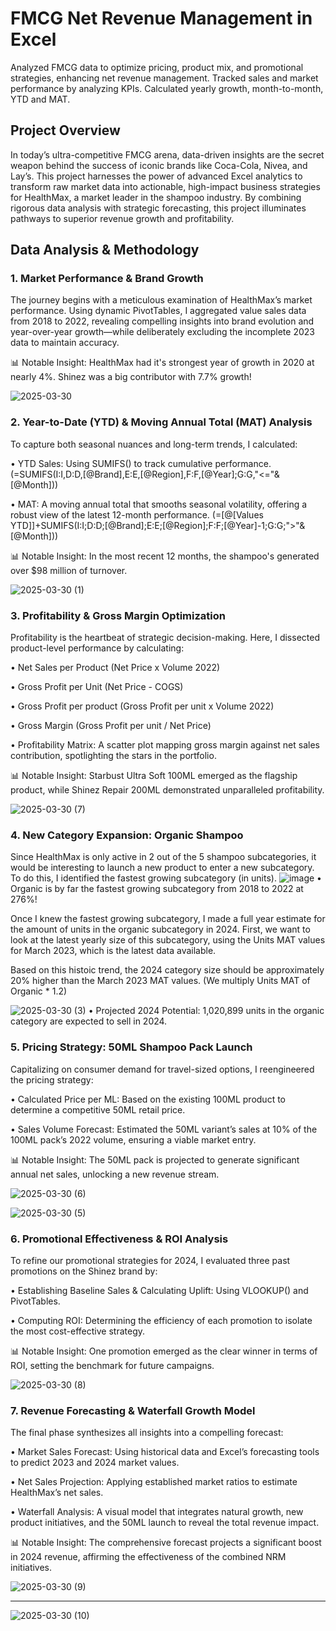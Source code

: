 # FMCG Net Revenue Management in Excel
Analyzed FMCG data to optimize pricing, product mix, and promotional strategies, enhancing net revenue management. Tracked sales and market performance by analyzing KPIs. Calculated yearly growth, month-to-month, YTD and MAT.  

## Project Overview



  In today’s ultra-competitive FMCG arena, data-driven insights are the secret weapon behind the success of iconic brands like Coca-Cola, Nivea, and Lay’s. This project harnesses the power of advanced Excel analytics to transform raw market data into actionable, high-impact business strategies for HealthMax, a market leader in the shampoo industry. By combining rigorous data analysis with strategic forecasting, this project illuminates pathways to superior revenue growth and profitability.



## Data Analysis & Methodology 

### 1. Market Performance & Brand Growth



The journey begins with a meticulous examination of HealthMax’s market performance. Using dynamic PivotTables, I aggregated value sales data from 2018 to 2022, revealing compelling insights into brand evolution and year-over-year growth—while deliberately excluding the incomplete 2023 data to maintain accuracy.

📊 Notable Insight: HealthMax had it's strongest year of growth in 2020 at nearly 4%. Shinez was a big contributor with 7.7% growth!



![2025-03-30](https://github.com/user-attachments/assets/79d36117-4b6f-4116-aafe-e609a5aede9f)


### 2. Year-to-Date (YTD) & Moving Annual Total (MAT) Analysis



To capture both seasonal nuances and long-term trends, I calculated:

• YTD Sales: Using SUMIFS() to track cumulative performance. (=SUMIFS(I:I,D:D,[@Brand],E:E,[@Region],F:F,[@Year];G:G,"<="&[@Month]))

• MAT: A moving annual total that smooths seasonal volatility, offering a robust view of the latest 12-month performance. (=[@[Values YTD]]+SUMIFS(I:I;D:D;[@Brand];E:E;[@Region];F:F;[@Year]-1;G:G;">"&[@Month]))

📊 Notable Insight: In the most recent 12 months, the shampoo's generated over $98 million of turnover.



![2025-03-30 (1)](https://github.com/user-attachments/assets/b90ca3d9-37eb-465b-8e43-1e7f5369aae6)


### 3. Profitability & Gross Margin Optimization



Profitability is the heartbeat of strategic decision-making. Here, I dissected product-level performance by calculating:

• Net Sales per Product (Net Price x Volume 2022)

• Gross Profit per Unit (Net Price - COGS) 

• Gross Profit per product  (Gross Profit per unit x Volume 2022)

• Gross Margin  (Gross Profit per unit / Net Price)

• Profitability Matrix: A scatter plot mapping gross margin against net sales contribution, spotlighting the stars in the portfolio.

📊 Notable Insight: Starbust Ultra Soft 100ML emerged as the flagship product, while Shinez Repair 200ML demonstrated unparalleled profitability.


![2025-03-30 (7)](https://github.com/user-attachments/assets/ad07c00f-6b49-4e29-8522-9bfc72226d44)



### 4. New Category Expansion: Organic Shampoo



Since HealthMax is only active in 2 out of the 5 shampoo subcategories, it would be interesting to launch a new product to enter a new subcategory. To do this, I identified the fastest growing subcategory (in units). 
![image](https://github.com/user-attachments/assets/53709806-d969-4f9c-bd3c-bc95ae63b520)
• Organic is by far the fastest growing subcategory from 2018 to 2022 at 276%!

Once I knew the fastest growing subcategory, I made a full year estimate for the amount of units in the organic subcategory in 2024. First, we want to look at the latest yearly size of this subcategory, using the Units MAT values for March 2023, which is the latest data available. 

Based on this histoic trend, the 2024 category size should be approximately 20% higher than the March 2023 MAT values. (We multiply Units MAT of Organic * 1.2)

![2025-03-30 (3)](https://github.com/user-attachments/assets/decdacfd-70fa-4ae4-820e-fe598ae56ccc)
• Projected 2024 Potential:  1,020,899 units in the organic category are expected to sell in 2024.


### 5. Pricing Strategy: 50ML Shampoo Pack Launch



Capitalizing on consumer demand for travel-sized options, I reengineered the pricing strategy:

• Calculated Price per ML: Based on the existing 100ML product to determine a competitive 50ML retail price.

• Sales Volume Forecast: Estimated the 50ML variant’s sales at 10% of the 100ML pack’s 2022 volume, ensuring a viable market entry.

📊 Notable Insight: The 50ML pack is projected to generate significant annual net sales, unlocking a new revenue stream.

![2025-03-30 (6)](https://github.com/user-attachments/assets/98aa6646-8217-4e68-b10e-a4813895a532)

![2025-03-30 (5)](https://github.com/user-attachments/assets/51763028-42e4-42b1-82dc-451fdd6e9318)



### 6. Promotional Effectiveness & ROI Analysis



To refine our promotional strategies for 2024, I evaluated three past promotions on the Shinez brand by:

• Establishing Baseline Sales & Calculating Uplift: Using VLOOKUP() and PivotTables.

• Computing ROI: Determining the efficiency of each promotion to isolate the most cost-effective strategy.

📊 Notable Insight: One promotion emerged as the clear winner in terms of ROI, setting the benchmark for future campaigns.



![2025-03-30 (8)](https://github.com/user-attachments/assets/a66c0cf4-1232-44f6-8772-dfdfd4c60a5d)




### 7. Revenue Forecasting & Waterfall Growth Model



The final phase synthesizes all insights into a compelling forecast:

• Market Sales Forecast: Using historical data and Excel’s forecasting tools to predict 2023 and 2024 market values.

• Net Sales Projection: Applying established market ratios to estimate HealthMax’s net sales.

• Waterfall Analysis: A visual model that integrates natural growth, new product initiatives, and the 50ML launch to reveal the total revenue impact.

📊 Notable Insight: The comprehensive forecast projects a significant boost in 2024 revenue, affirming the effectiveness of the combined NRM initiatives.


![2025-03-30 (9)](https://github.com/user-attachments/assets/583eec6f-648d-4ba6-8770-f1471b726422)

---

![2025-03-30 (10)](https://github.com/user-attachments/assets/07d43c43-beba-43b9-a1ff-c7cf495f40db)
